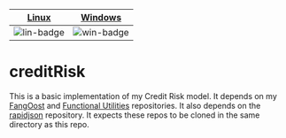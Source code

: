 | [Linux][lin-link] | [Windows][win-link] | 
| :---------------: | :-----------------: | 
| ![lin-badge]      | ![win-badge]        | 
[lin-badge]: https://travis-ci.org/phillyfan1138/creditRisk.svg?branch=master "Travis build status"
[lin-link]:  https://travis-ci.org/phillyfan1138/creditRisk "Travis build status"
[win-badge]: https://ci.appveyor.com/api/projects/status/l057e95lg15wnk70?svg=true "AppVeyor build status"
[win-link]:  https://ci.appveyor.com/project/phillyfan1138/creditrisk "AppVeyor build status"


# creditRisk
This is a basic implementation of my Credit Risk model.  It depends on my <a href="https://github.com/phillyfan1138/FangOost">FangOost</a> and <a href="https://github.com/phillyfan1138/FunctionalUtilities">Functional Utilities</a> repositories.  It also depends on the <a href="https://github.com/miloyip/rapidjson">rapidjson</a> repository.  It expects these repos to be cloned in the same directory as this repo.
